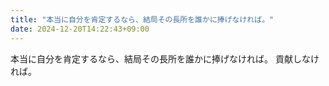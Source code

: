 ```yaml
---
title: "本当に自分を肯定するなら、結局その長所を誰かに捧げなければ。"
date: 2024-12-20T14:22:43+09:00
---
```

本当に自分を肯定するなら、結局その長所を誰かに捧げなければ。
貢献しなければ。
